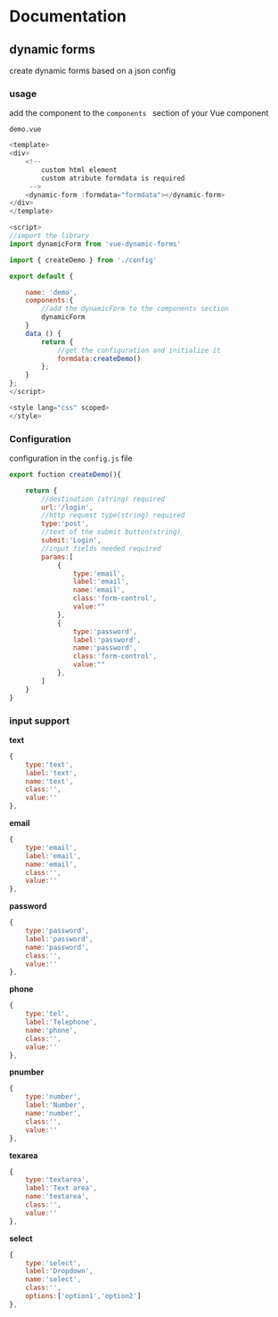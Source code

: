 # Documentation

## dynamic forms

create dynamic forms based on a json config

### usage

add the component to the `components ` section of your Vue component

`demo.vue`

```javascript
<template>
<div>
	<!-- 
		custom html element
		custom atribute formdata is required
	 -->
	<dynamic-form :formdata="formdata"></dynamic-form>
</div>
</template>

<script>
//import the library
import dynamicForm from 'vue-dynamic-forms'

import { createDemo } from './config'

export default {

	name: 'demo',
	components:{
		//add the dynamicForm to the components section
		dynamicForm
	}
	data () {
		return {
			//get the configuration and initialize it
			formdata:createDemo()
		};
	}
};
</script>

<style lang="css" scoped>
</style>

```

### Configuration
 
 configuration in the `config.js` file

```javascript
export fuction createDemo(){

	return {	
		//destination (string) required
		url:'/login',
		//http request type(string) required
		type:'post',
		//text of the submit button(string) 
		submit:'Login',
		//input fields needed required
		params:[
			{
				type:'email',
				label:'email',
				name:'email',
				class:'form-control',
				value:""
			},
			{
				type:'password',
				label:'password',
				name:'password',
				class:'form-control',
				value:""
			},
		]
	}
}
``` 

 ### input support

**text**
```javascript
{
	type:'text',
	label:'text',
	name:'text',
	class:'',
	value:''
},

```

**email**
```javascript
{
	type:'email',
	label:'email',
	name:'email',
	class:'',
	value:''
},

```

**password**
```javascript
{
	type:'password',
	label:'password',
	name:'password',
	class:'',
	value:''
},
```

**phone**
```javascript
{
	type:'tel',
	label:'Telephone',
	name:'phone',
	class:'',
	value:''
},
```
**pnumber**
```javascript
{
	type:'number',
	label:'Number',
	name:'number',
	class:'',
	value:''
},
```

**texarea**
```javascript
{
	type:'textarea',
	label:'Text area',
	name:'textarea',
	class:'',
	value:''
},
```

**select**
```javascript
{
	type:'select',
	label:'Dropdown',
	name:'select',
	class:'',
	options:['option1','option2']
},
```


